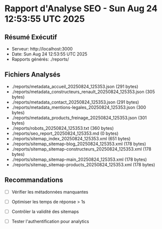 # Rapport d'Analyse SEO - Sun Aug 24 12:53:55 UTC 2025

## Résumé Exécutif
- Serveur: http://localhost:3000
- Date: Sun Aug 24 12:53:55 UTC 2025
- Rapports générés: ./reports/

## Fichiers Analysés
- ./reports/metadata_accueil_20250824_125353.json (291 bytes)
- ./reports/metadata_constructeurs_renault_20250824_125353.json (305 bytes)
- ./reports/metadata_contact_20250824_125353.json (291 bytes)
- ./reports/metadata_mentions-legales_20250824_125353.json (300 bytes)
- ./reports/metadata_products_freinage_20250824_125353.json (301 bytes)
- ./reports/robots_20250824_125353.txt (360 bytes)
- ./reports/seo_report_20250824_125353.md (0 bytes)
- ./reports/sitemap_index_20250824_125353.xml (651 bytes)
- ./reports/sitemap_sitemap-blog_20250824_125353.xml (178 bytes)
- ./reports/sitemap_sitemap-constructeurs_20250824_125353.xml (178 bytes)
- ./reports/sitemap_sitemap-main_20250824_125353.xml (178 bytes)
- ./reports/sitemap_sitemap-products_20250824_125353.xml (178 bytes)

## Recommandations
- [ ] Vérifier les métadonnées manquantes
- [ ] Optimiser les temps de réponse > 1s  
- [ ] Contrôler la validité des sitemaps
- [ ] Tester l'authentification pour analytics

